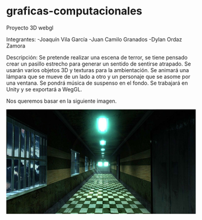 # graficas-computacionales
Proyecto 3D webgl

Integrantes:
  -Joaquín Vila García
  -Juan Camilo Granados
  -Dylan Ordaz Zamora

Descripción:
Se pretende realizar una escena de terror, se tiene pensado crear un pasillo estrecho para generar un sentido de sentirse atrapado. Se usarán varios objetos 3D y texturas para la ambientación. Se animará una lámpara que se mueve de un lado a otro y un personaje que se asome por una ventana. Se pondrá música de suspenso en el fondo.
Se trabajará en Unity y se exportará a WegGL.

Nos queremos basar en la siguiente imagen.

![alt text](https://github.com/JoaquinVila13/graficas-computacionales/blob/4158f1a7db4e79fb7b43ac4895287981a6039cf5/imagenes/WhatsApp%20Image%202021-07-19%20at%2019.11.25.jpeg)
